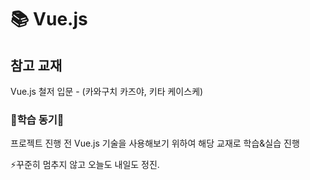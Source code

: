 # 📚 Vue.js
<p></p>
<h2>참고 교재</h2>
<p>Vue.js 철저 입문 - (카와구치 카즈야, 키타 케이스케)</p>

<h3>🌱학습 동기🌱</h3>
<p>프로젝트 진행 전 Vue.js 기술을 사용해보기 위하여 해당 교재로 학습&실습 진행</p>

<p>⚡꾸준히 멈추지 않고 오늘도 내일도 정진.</p>
